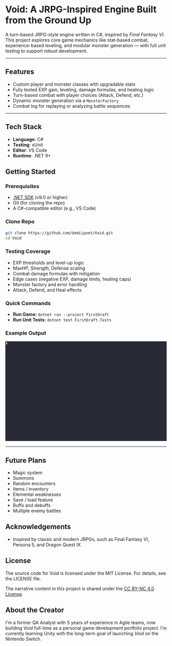 # Void: A JRPG-Inspired Engine Built from the Ground Up

A turn-based JRPG-style engine written in C#, inspired by *Final Fantasy VI*.
This project explores core game mechanics like stat-based combat, experience-based leveling, and modular monster generation — with full unit testing to support robust development.

---

## Features

- Custom player and monster classes with upgradable stats
- Fully tested EXP gain, leveling, damage formulas, and healing logic
- Turn-based combat with player choices (Attack, Defend, etc.)
- Dynamic monster generation via a `MonsterFactory`
- Combat log for replaying or analyzing battle sequences

---

## Tech Stack

- **Language**: C#
- **Testing**: xUnit
- **Editor**: VS Code
- **Runtime**: .NET 9+

## Getting Started

### Prerequisites

- [.NET SDK](https://dotnet.microsoft.com/en-us/download) (v9.0 or higher)
- Git (for cloning the repo)
- A C#-compatible editor (e.g., VS Code)

### Clone Repo

```bash
git clone https://github.com/demiipoet/Void.git
cd Void
```

### Testing Coverage
- EXP thresholds and level-up logic
- MaxHP, Strength, Defense scaling
- Combat damage formulas with mitigation
- Edge cases (negative EXP, damage limits, healing caps)
- Monster factory and error handling
- Attack, Defend, and Heal effects

### Quick Commands
- **Run Game:** `dotnet run --project FirstDraft`
- **Run Unit Tests:** `dotnet test FirstDraft.Tests`

### Example Output
![Void Turn-Based Combat Demo](https://github.com/demiipoet/Void/blob/main/demo/void_demo.gif)

---

## Future Plans
- Magic system
- Summons
- Random encounters
- Items / inventory
- Elemental weaknesses
- Save / load feature
- Buffs and debuffs
- Multiple enemy battles

## Acknowledgements
- Inspired by classic and modern JRPGs, such as Final Fantasy VI, Persona 5, and Dragon Quest IX

## License
The source code for Void is licensed under the MIT License. For details, see the LICENSE file.

The narrative content in this project is shared under the [CC BY-NC 4.0 License](https://creativecommons.org/licenses/by-nc/4.0/).

## About the Creator

I'm a former QA Analyst with 5 years of experience in Agile teams, now building *Void* full-time as a personal game development portfolio project. I’m currently learning Unity with the long-term goal of launching *Void* on the Nintendo Switch.


